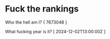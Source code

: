 # Fuck the rankings

Who the hell am I?
{ 7673048 }

What fucking year is it?
[ 2024-12-02T13:00:00Z ]
